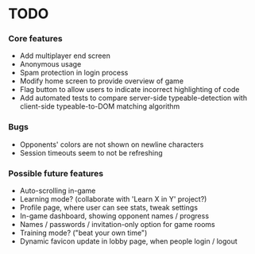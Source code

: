 # TODO

### Core features
* Add multiplayer end screen
* Anonymous usage
* Spam protection in login process
* Modify home screen to provide overview of game
* Flag button to allow users to indicate incorrect highlighting of code
* Add automated tests to compare server-side typeable-detection with client-side typeable-to-DOM matching algorithm

### Bugs
* Opponents' colors are not shown on newline characters
* Session timeouts seem to not be refreshing

### Possible future features
* Auto-scrolling in-game
* Learning mode? (collaborate with 'Learn X in Y' project?)
* Profile page, where user can see stats, tweak settings
* In-game dashboard, showing opponent names / progress
* Names / passwords / invitation-only option for game rooms
* Training mode? ("beat your own time")
* Dynamic favicon update in lobby page, when people login / logout
